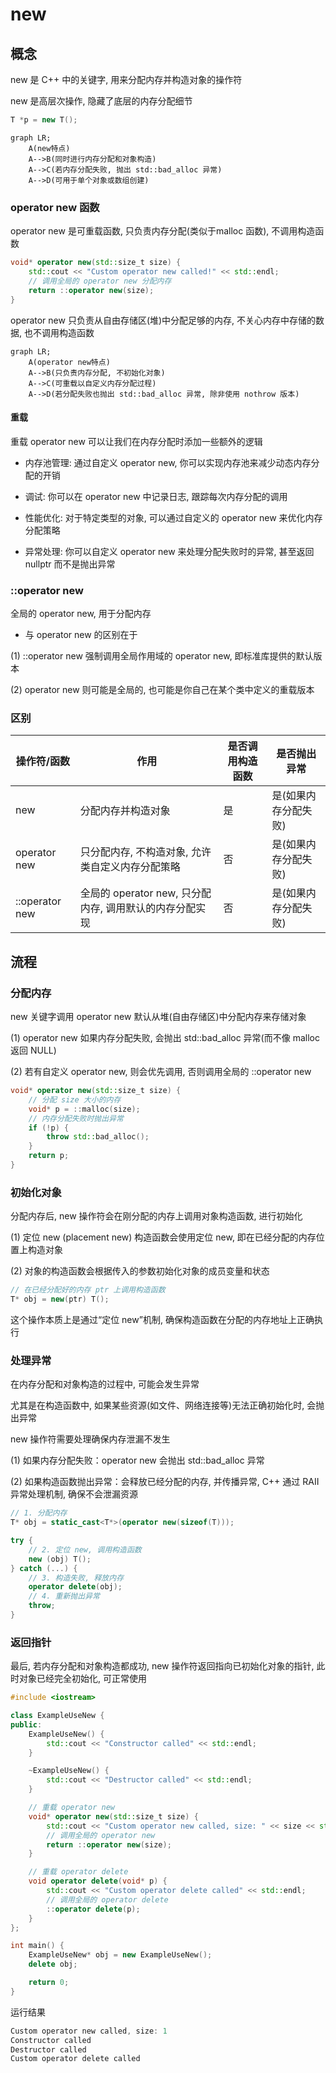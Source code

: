 <!--
 * @Brief        : 
 * @Author       : dmjcb
 * @Date         : 2024-09-21 21:03:49
 * @LastEditors  : dmjcb@outlook.com
 * @LastEditTime : 2024-09-27 20:56:31
-->

# new

## 概念

new 是 C++ 中的关键字, 用来分配内存并构造对象的操作符

new 是高层次操作, 隐藏了底层的内存分配细节

```c++
T *p = new T();
```

```mermaid
graph LR;
    A(new特点)
    A-->B(同时进行内存分配和对象构造)
    A-->C(若内存分配失败, 抛出 std::bad_alloc 异常)
    A-->D(可用于单个对象或数组创建)
```

### operator new 函数

operator new 是可重载函数, 只负责内存分配(类似于malloc 函数), 不调用构造函数

```c++
void* operator new(std::size_t size) {
    std::cout << "Custom operator new called!" << std::endl;
    // 调用全局的 operator new 分配内存
    return ::operator new(size);  
}
```

operator new 只负责从自由存储区(堆)中分配足够的内存, 不关心内存中存储的数据, 也不调用构造函数

```mermaid
graph LR;
    A(operator new特点)
    A-->B(只负责内存分配, 不初始化对象)
    A-->C(可重载以自定义内存分配过程)
    A-->D(若分配失败也抛出 std::bad_alloc 异常, 除非使用 nothrow 版本)
```

#### 重载

重载 operator new 可以让我们在内存分配时添加一些额外的逻辑 

- 内存池管理: 通过自定义 operator new, 你可以实现内存池来减少动态内存分配的开销

- 调试: 你可以在 operator new 中记录日志, 跟踪每次内存分配的调用

- 性能优化: 对于特定类型的对象, 可以通过自定义的 operator new 来优化内存分配策略

- 异常处理: 你可以自定义 operator new 来处理分配失败时的异常, 甚至返回 nullptr 而不是抛出异常

### ::operator new

全局的 operator new, 用于分配内存

- 与 operator new 的区别在于

(1) ::operator new 强制调用全局作用域的 operator new, 即标准库提供的默认版本

(2) operator new 则可能是全局的, 也可能是你自己在某个类中定义的重载版本


### 区别

操作符/函数	|作用|是否调用构造函数|是否抛出异常
| --------------------------- | ---------------- |---------|-----------|
new|	分配内存并构造对象|是|是(如果内存分配失败)
operator new |只分配内存, 不构造对象, 允许类自定义内存分配策略	|否|	是(如果内存分配失败)
::operator new	|全局的 operator new, 只分配内存, 调用默认的内存分配实现|	否	|是(如果内存分配失败)

## 流程

### 分配内存

new 关键字调用 operator new 默认从堆(自由存储区)中分配内存来存储对象

(1) operator new 如果内存分配失败, 会抛出 std::bad_alloc 异常(而不像 malloc 返回 NULL)

(2) 若有自定义 operator new, 则会优先调用, 否则调用全局的 ::operator new

```c++
void* operator new(std::size_t size) {
    // 分配 size 大小的内存
    void* p = ::malloc(size);
    // 内存分配失败时抛出异常
    if (!p) {
        throw std::bad_alloc();
    }
    return p;
}
```

### 初始化对象

分配内存后, new 操作符会在刚分配的内存上调用对象构造函数, 进行初始化

(1) 定位 new (placement new) 构造函数会使用定位 new, 即在已经分配的内存位置上构造对象

(2) 对象的构造函数会根据传入的参数初始化对象的成员变量和状态

```c++
// 在已经分配好的内存 ptr 上调用构造函数
T* obj = new(ptr) T();  
```

这个操作本质上是通过“定位 new”机制, 确保构造函数在分配的内存地址上正确执行


### 处理异常

在内存分配和对象构造的过程中, 可能会发生异常

尤其是在构造函数中, 如果某些资源(如文件、网络连接等)无法正确初始化时, 会抛出异常

new 操作符需要处理确保内存泄漏不发生

(1) 如果内存分配失败：operator new 会抛出 std::bad_alloc 异常

(2) 如果构造函数抛出异常：会释放已经分配的内存, 并传播异常, C++ 通过 RAII异常处理机制, 确保不会泄漏资源

```c++
// 1. 分配内存
T* obj = static_cast<T*>(operator new(sizeof(T)));

try {
    // 2. 定位 new, 调用构造函数
    new (obj) T();  
} catch (...) {
    // 3. 构造失败, 释放内存
    operator delete(obj);
    // 4. 重新抛出异常  
    throw; 
}
```

### 返回指针

最后, 若内存分配和对象构造都成功, new 操作符返回指向已初始化对象的指针, 此时对象已经完全初始化, 可正常使用

```c++
#include <iostream>

class ExampleUseNew {
public:
    ExampleUseNew() {
        std::cout << "Constructor called" << std::endl;
    }

    ~ExampleUseNew() {
        std::cout << "Destructor called" << std::endl;
    }

    // 重载 operator new
    void* operator new(std::size_t size) {
        std::cout << "Custom operator new called, size: " << size << std::endl;
        // 调用全局的 operator new
        return ::operator new(size);  
    }

    // 重载 operator delete
    void operator delete(void* p) {
        std::cout << "Custom operator delete called" << std::endl;
        // 调用全局的 operator delete
        ::operator delete(p); 
    }
};

int main() {
    ExampleUseNew* obj = new ExampleUseNew();
    delete obj;

    return 0;
}
```

运行结果

```c
Custom operator new called, size: 1
Constructor called
Destructor called
Custom operator delete called
```